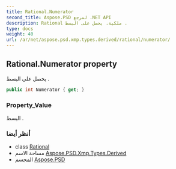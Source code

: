 ```yaml
---
title: Rational.Numerator
second_title: Aspose.PSD لمرجع .NET API
description: Rational ملكية. يحصل على البسط .
type: docs
weight: 40
url: /ar/net/aspose.psd.xmp.types.derived/rational/numerator/
---
```

## Rational.Numerator property

يحصل على البسط .

```csharp
public int Numerator { get; }
```

### Property_Value

البسط .

### أنظر أيضا

* class [Rational](../)
* مساحة الاسم [Aspose.PSD.Xmp.Types.Derived](../../rational/)
* المجسم [Aspose.PSD](../../../)


